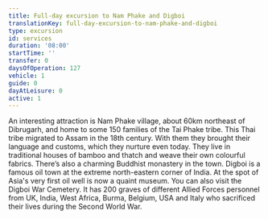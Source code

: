 ```yaml
---
title: Full-day excursion to Nam Phake and Digboi
translationKey: full-day-excursion-to-nam-phake-and-digboi
type: excursion
id: services
duration: '08:00'
startTime: ''
transfer: 0
daysOfOperation: 127
vehicle: 1
guide: 0
dayAtLeisure: 0
active: 1
---
```


An interesting attraction is Nam Phake village, about 60km northeast of Dibrugarh, and home to some 150 families of the Tai Phake tribe. This Thai tribe migrated to Assam in the 18th century. With them they brought their language and customs, which they nurture even today. They live in traditional houses of bamboo and thatch and weave their own colourful fabrics. There’s also a charming Buddhist monastery in the town.    Digboi is a famous oil town at the extreme north-eastern corner of India. At the spot of Asia's very first oil well is now a quaint museum. You can also visit the Digboi War Cemetery. It has 200 graves of different Allied Forces personnel from UK, India, West Africa, Burma, Belgium, USA and Italy who sacrificed their lives during the Second World War.